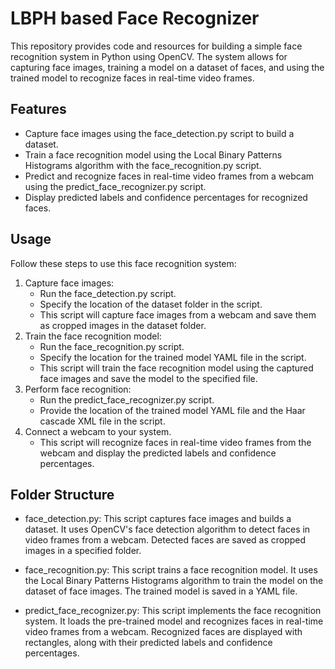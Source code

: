 # LBPH based Face Recognizer

This repository provides code and resources for building a simple face recognition system in Python using OpenCV. The system allows for capturing face images, training a model on a dataset of faces, and using the trained model to recognize faces in real-time video frames.


## Features

- Capture face images using the face_detection.py script to build a dataset.
- Train a face recognition model using the Local Binary Patterns Histograms algorithm with the face_recognition.py script.
- Predict and recognize faces in real-time video frames from a webcam using the predict_face_recognizer.py script.
- Display predicted labels and confidence percentages for recognized faces.



## Usage

Follow these steps to use this face recognition system:

1. Capture face images:
    * Run the face_detection.py script.
    * Specify the location of the dataset folder in the script.
    * This script will capture face images from a webcam and save them as cropped images in the dataset folder.
2. Train the face recognition model:
    * Run the face_recognition.py script.
    * Specify the location for the trained model YAML file in the script.
    * This script will train the face recognition model using the captured face images and save the model to the specified file.
3. Perform face recognition:
    * Run the predict_face_recognizer.py script.
    * Provide the location of the trained model YAML file and the Haar cascade XML file in the script.
4. Connect a webcam to your system.
    * This script will recognize faces in real-time video frames from the webcam and display the predicted labels and confidence percentages.


## Folder Structure
- face_detection.py: This script captures face images and builds a dataset. It uses OpenCV's face detection algorithm to detect faces in video frames from a webcam. Detected faces are saved as cropped images in a specified folder.

- face_recognition.py: This script trains a face recognition model. It uses the Local Binary Patterns Histograms algorithm to train the model on the dataset of face images. The trained model is saved in a YAML file.

- predict_face_recognizer.py: This script implements the face recognition system. It loads the pre-trained model and recognizes faces in real-time video frames from a webcam. Recognized faces are displayed with rectangles, along with their predicted labels and confidence percentages.
